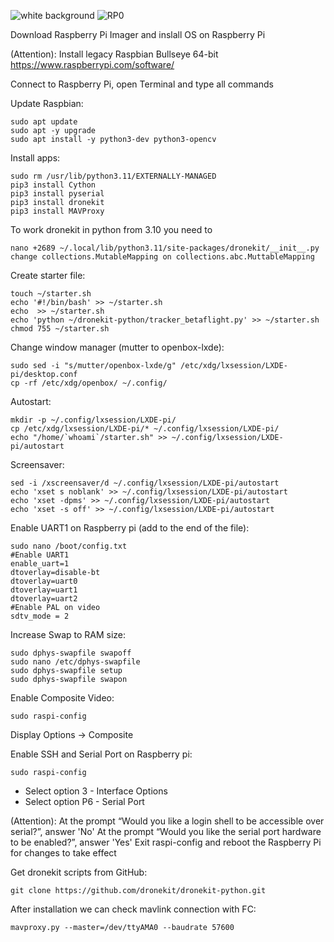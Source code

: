 
![white background](https://github.com/user-attachments/assets/b1138b20-78b6-4019-8555-94abfe7d106e)
![RP0](https://github.com/user-attachments/assets/c0970898-2d92-4a27-a1f0-996b5a072682)

Download Raspberry Pi Imager and inslall OS on Raspberry Pi

(Attention):
Install legacy Raspbian Bullseye 64-bit
https://www.raspberrypi.com/software/

Connect to Raspberry Pi, open Terminal and type all commands

Update Raspbian:
```
sudo apt update
sudo apt -y upgrade
sudo apt install -y python3-dev python3-opencv
```
Install apps:
```
sudo rm /usr/lib/python3.11/EXTERNALLY-MANAGED
pip3 install Cython
pip3 install pyserial
pip3 install dronekit
pip3 install MAVProxy
```
To work dronekit in python from 3.10 you need to
```
nano +2689 ~/.local/lib/python3.11/site-packages/dronekit/__init__.py
change collections.MutableMapping on collections.abc.MuttableMapping
```
Create starter file:
```
touch ~/starter.sh
echo '#!/bin/bash' >> ~/starter.sh
echo  >> ~/starter.sh
echo 'python ~/dronekit-python/tracker_betaflight.py' >> ~/starter.sh
chmod 755 ~/starter.sh
```
Change window manager (mutter to openbox-lxde):
```
sudo sed -i "s/mutter/openbox-lxde/g" /etc/xdg/lxsession/LXDE-pi/desktop.conf
cp -rf /etc/xdg/openbox/ ~/.config/
```
Autostart:
```
mkdir -p ~/.config/lxsession/LXDE-pi/
cp /etc/xdg/lxsession/LXDE-pi/* ~/.config/lxsession/LXDE-pi/
echo "/home/`whoami`/starter.sh" >> ~/.config/lxsession/LXDE-pi/autostart
```
Screensaver:
```
sed -i /xscreensaver/d ~/.config/lxsession/LXDE-pi/autostart
echo 'xset s noblank' >> ~/.config/lxsession/LXDE-pi/autostart
echo 'xset -dpms' >> ~/.config/lxsession/LXDE-pi/autostart
echo 'xset -s off' >> ~/.config/lxsession/LXDE-pi/autostart
```
Enable UART1 on Raspberry pi (add to the end of the file):
```
sudo nano /boot/config.txt
#Enable UART1
enable_uart=1
dtoverlay=disable-bt
dtoverlay=uart0
dtoverlay=uart1
dtoverlay=uart2
#Enable PAL on video
sdtv_mode = 2
```
Increase Swap to RAM size:
```
sudo dphys-swapfile swapoff
sudo nano /etc/dphys-swapfile
sudo dphys-swapfile setup
sudo dphys-swapfile swapon
```
Enable Composite Video:
```
sudo raspi-config
```
Display Options -> Composite

Enable SSH and Serial Port on Raspberry pi:
```
sudo raspi-config
```
-	Select option 3 - Interface Options
-	Select option P6 - Serial Port

(Attention):
At the prompt “Would you like a login shell to be accessible over serial?”, answer 'No'
At the prompt “Would you like the serial port hardware to be enabled?”, answer 'Yes'
Exit raspi-config and reboot the Raspberry Pi for changes to take effect

Get dronekit scripts from GitHub:
```
git clone https://github.com/dronekit/dronekit-python.git
```
After installation we can check mavlink connection with FC:
```
mavproxy.py --master=/dev/ttyAMA0 --baudrate 57600
```
